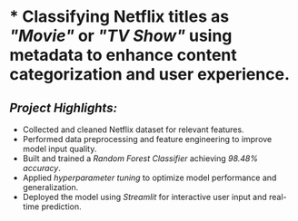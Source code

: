 # * Classifying Netflix titles as *"Movie"* or *"TV Show"* using metadata to enhance content categorization and user experience.

## *Project Highlights:*

* Collected and cleaned Netflix dataset for relevant features.
* Performed data preprocessing and feature engineering to improve model input quality.
* Built and trained a *Random Forest Classifier* achieving *98.48% accuracy*.
* Applied *hyperparameter tuning* to optimize model performance and generalization.
* Deployed the model using *Streamlit* for interactive user input and real-time prediction.
